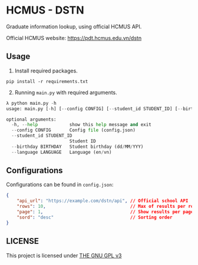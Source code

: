 # HCMUS - DSTN

Graduate information lookup, using official HCMUS API.

Official HCMUS website: https://pdt.hcmus.edu.vn/dstn

## Usage

1. Install required packages.

```
pip install -r requirements.txt
```

2. Running `main.py` with required arguments.

```python
λ python main.py -h
usage: main.py [-h] [--config CONFIG] [--student_id STUDENT_ID] [--birthday BIRTHDAY] [--language LANGUAGE]

optional arguments:
  -h, --help            show this help message and exit
  --config CONFIG       Config file (config.json)
  --student_id STUDENT_ID
                        Student ID
  --birthday BIRTHDAY   Student birthday (dd/MM/YYY)
  --language LANGUAGE   Language (en/vn)
```

## Configurations

Configurations can be found in `config.json`:

```json
{
    "api_url": "https://example.com/dstn/api", // Official school API
    "rows": 10,                                // Max of results per row
    "page": 1,                                 // Show results per page.
    "sord": "desc"                             // Sorting order
}
```

## LICENSE

This project is licensed under [THE GNU GPL v3](LICENSE)